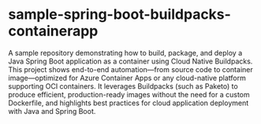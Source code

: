 # sample-spring-boot-buildpacks-containerapp
A sample repository demonstrating how to build, package, and deploy a Java Spring Boot application as a container using Cloud Native Buildpacks. This project shows end-to-end automation—from source code to container image—optimized for Azure Container Apps or any cloud-native platform supporting OCI containers. It leverages Buildpacks (such as Paketo) to produce efficient, production-ready images without the need for a custom Dockerfile, and highlights best practices for cloud application deployment with Java and Spring Boot.

